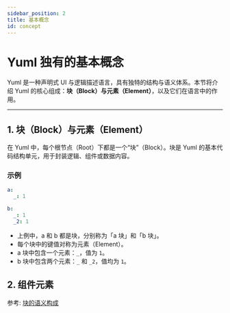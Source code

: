 ```yaml
---
sidebar_position: 2
title: 基本概念
id: concept
---
```


# Yuml 独有的基本概念

Yuml 是一种声明式 UI 与逻辑描述语言，具有独特的结构与语义体系。本节将介绍 Yuml 的核心组成：**块（Block）**与**元素（Element）**，以及它们在语言中的作用。

---

## 1. 块（Block）与元素（Element）

在 Yuml 中，每个根节点（Root）下都是一个“块”（Block）。块是 Yuml 的基本代码结构单元，用于封装逻辑、组件或数据内容。

### 示例
```yaml
a:
  _: 1

b:
  _: 1
  _2: 1
```

- 上例中，a 和 b 都是块，分别称为「a 块」和「b 块」。
- 每个块中的键值对称为元素（Element）。
- a 块中包含一个元素：`_`，值为 `1`。
- b 块中包含两个元素：`_` 和 `_2`，值均为 `1`。

## 2. 组件元素

参考: [块的语义构成](/docs/使用教程/mainBlocks#-块的语义构成)